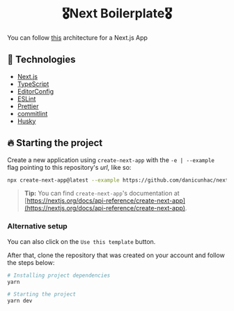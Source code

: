 <h1 align="center">🎖Next Boilerplate🎖</h1>
  
You can follow [this](https://www.notion.so/Arquitetura-CLPST-382603a09b23437eb344629c254e40d6) architecture for a Next.js App

## 🚀 Technologies

- [Next.js](https://nextjs.org)
- [TypeScript](https://www.typescriptlang.org)
- [EditorConfig](https://editorconfig.org)
- [ESLint](https://eslint.org)
- [Prettier](https://prettier.io)
- [commitlint](https://commitlint.js.org)
- [Husky](https://typicode.github.io/husky)

## 🔥️ Starting the project

Create a new application using `create-next-app` with the `-e | --example` flag pointing to this repository's _url_, like so:

```bash
npx create-next-app@latest --example https://github.com/danicunhac/next-boilerplate
```

> **Tip:** You can find `create-next-app`'s documentation at [https://nextjs.org/docs/api-reference/create-next-app](https://nextjs.org/docs/api-reference/create-next-app).

### Alternative setup

You can also click on the `Use this template` button.

After that, clone the repository that was created on your account and follow the steps below:

```bash
# Installing project dependencies
yarn

# Starting the project
yarn dev
```

